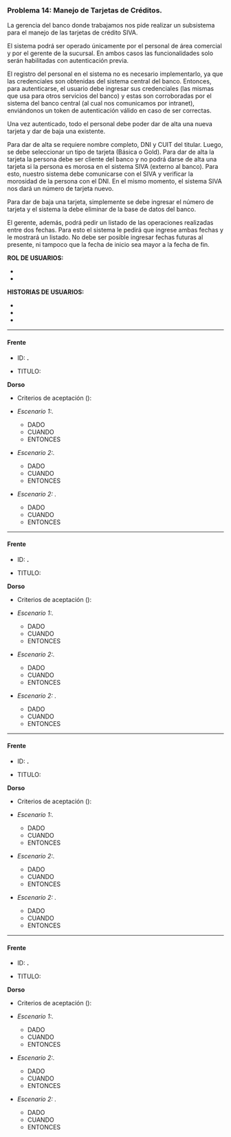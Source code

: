 ### Problema 14: Manejo de Tarjetas de Créditos.
La gerencia del banco donde trabajamos nos pide realizar un subsistema para el manejo de las tarjetas de crédito SIVA.

El sistema podrá ser operado únicamente por el personal de área comercial y por el gerente de la sucursal. En ambos casos las funcionalidades solo serán habilitadas con autenticación previa.

El registro del personal en el sistema no es necesario implementarlo, ya que las credenciales son obtenidas del sistema central del banco. Entonces, para autenticarse, el usuario debe ingresar sus credenciales (las mismas que usa para otros servicios del banco) y estas son corroboradas por el sistema del banco central (al cual nos comunicamos por intranet), enviándonos un token de autenticación válido en caso de ser correctas.

Una vez autenticado, todo el personal debe poder dar de alta una nueva tarjeta y dar de baja una existente. 

Para dar de alta se requiere nombre completo, DNI y CUIT del titular. Luego, se debe seleccionar un tipo de tarjeta (Básica o Gold). Para dar de alta la tarjeta la persona debe ser cliente del banco y no podrá darse de alta una tarjeta si la persona es morosa en el sistema SIVA (externo al banco). Para esto, nuestro sistema debe comunicarse con el SIVA y verificar la morosidad de la persona con el DNI. En el mismo momento, el sistema SIVA nos dará un número de tarjeta nuevo.

Para dar de baja una tarjeta, simplemente se debe ingresar el número de tarjeta y el sistema la debe eliminar de la base de datos del banco.

El gerente, además, podrá pedir un listado de las operaciones realizadas entre dos fechas. Para esto el sistema le pedirá que ingrese ambas fechas y le mostrará un listado. No debe ser posible ingresar fechas futuras al presente, ni tampoco que la fecha de inicio sea mayor a la fecha de fin.

**ROL DE USUARIOS:**

- 
- 

**HISTORIAS DE USUARIOS:**

- 
- 
- 

___

#### Frente
- ID: **.**

- TITULO: 


**Dorso**

- Criterios de aceptación ():

- _Escenario 1:._
	- DADO 
	- CUANDO
	- ENTONCES
	
- _Escenario 2:._ 
	- DADO 
	- CUANDO
	- ENTONCES
	
- _Escenario 2: ._ 
	- DADO 
	- CUANDO
	- ENTONCES

___

#### Frente
- ID: **.**

- TITULO: 


**Dorso**

- Criterios de aceptación ():

- _Escenario 1:._
	- DADO 
	- CUANDO
	- ENTONCES
	
- _Escenario 2:._ 
	- DADO 
	- CUANDO
	- ENTONCES
	
- _Escenario 2: ._ 
	- DADO 
	- CUANDO
	- ENTONCES


___

#### Frente
- ID: **.**

- TITULO: 


**Dorso**

- Criterios de aceptación ():

- _Escenario 1:._
	- DADO 
	- CUANDO
	- ENTONCES
	
- _Escenario 2:._ 
	- DADO 
	- CUANDO
	- ENTONCES
	
- _Escenario 2: ._ 
	- DADO 
	- CUANDO
	- ENTONCES


___

#### Frente
- ID: **.**

- TITULO: 


**Dorso**

- Criterios de aceptación ():

- _Escenario 1:._
	- DADO 
	- CUANDO
	- ENTONCES
	
- _Escenario 2:._ 
	- DADO 
	- CUANDO
	- ENTONCES
	
- _Escenario 2: ._ 
	- DADO 
	- CUANDO
	- ENTONCES

